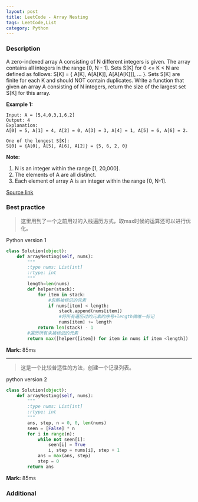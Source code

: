 ```yaml
---
layout: post
title: LeetCode - Array Nesting
tags: LeetCode,List
category: Python
---
```



### Description
A zero-indexed array A consisting of N different integers is given. The array contains all integers in the range [0, N - 1].
Sets S[K] for 0 <= K < N are defined as follows:
S[K] = { A[K], A[A[K]], A[A[A[K]]], ... }.
Sets S[K] are finite for each K and should NOT contain duplicates.
Write a function that given an array A consisting of N integers, return the size of the largest set S[K] for this array.

**Example 1:**
```
Input: A = [5,4,0,3,1,6,2]
Output: 4
Explanation:
A[0] = 5, A[1] = 4, A[2] = 0, A[3] = 3, A[4] = 1, A[5] = 6, A[6] = 2.

One of the longest S[K]:
S[0] = {A[0], A[5], A[6], A[2]} = {5, 6, 2, 0}
```

**Note:**
1. N is an integer within the range [1, 20,000].
2. The elements of A are all distinct.
3. Each element of array A is an integer within the range [0, N-1].


[Source link](https://leetcode.com/problems/array-nesting/#/description)


### Best practice

>这里用到了一个之前用过的入栈遍历方式，取max时候的运算还可以进行优化。

Python version 1

```python
class Solution(object):
    def arrayNesting(self, nums):
        """
        :type nums: List[int]
        :rtype: int
        """
        length=len(nums)
        def helper(stack):
            for item in stack:
                #忽略被标记的元素
                if nums[item] < length:
                    stack.append(nums[item])
                    #将所有遍历过的元素的序号+length做唯一标记
                    nums[item] += length
            return len(stack) - 1
        #遍历所有未被标记的元素
        return max([helper([item]) for item in nums if item <length])
```

**Mark:** 85ms

----
>这是一个比较普适性的方法，创建一个记录列表。

python version 2

```python
class Solution(object):
    def arrayNesting(self, nums):
        """
        :type nums: List[int]
        :rtype: int
        """
        ans, step, n = 0, 0, len(nums)
        seen = [False] * n
        for i in range(n):
            while not seen[i]:
                seen[i] = True
                i, step = nums[i], step + 1
            ans = max(ans, step)
            step = 0
        return ans
```

**Mark:** 85ms

### Additional

